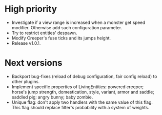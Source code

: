 # High priority
- Investigate if a view range is increased when a monster get speed
modifier. Otherwise add such configuration parameter.
- Try to restrict entities' despawn.
- Modify Creeper's fuse ticks and its jumps height.
- Release v1.0.1.

# Next versions
- Backport bug-fixes (reload of debug configuration, fair config
reload) to other plugins.
- Implement specific properties of LivingEntities: powered creeper;
horse's jump strength, domestication, style, variant, armor and saddle;
saddled pig; angry bunny; baby zombie.
- Unique flag: don't apply two handlers with the same value of this
flag. This flag should replace filter's probability with a system of
 weights.